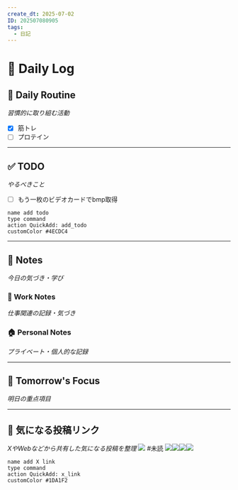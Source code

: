 ```yaml
---
create_dt: 2025-07-02
ID: 202507080905
tags:
  - 日記
---
```


# 📅 Daily Log

## 💪 Daily Routine
*習慣的に取り組む活動*

- [x] 筋トレ
- [ ] プロテイン

---

## ✅ TODO
*やるべきこと*
- [ ] もう一枚のビデオカードでbmp取得

```button
name add todo
type command
action QuickAdd: add_todo
customColor #4ECDC4
```

---

## 📝 Notes
*今日の気づき・学び*

### 💼 Work Notes
*仕事関連の記録・気づき*



### 🏠 Personal Notes  
*プライベート・個人的な記録*



---

## 🎯 Tomorrow's Focus
*明日の重点項目*

---

## 🔗 気になる投稿リンク
*XやWebなどから共有した気になる投稿を整理*
![](https://x.com/kepposhi_/status/1942331655756325355?s=46)
#未読
![](https://x.com/mesichicken/status/1942159291924033710?s=46)![](https://x.com/taziku_co/status/1942057553153917305?s=61)![](https://x.com/yuji_ikegaya/status/1942392867688964130?s=61)![](https://x.com/fladdict/status/1942003040967647539?s=61)
```button
name add X link
type command
action QuickAdd: x_link
customColor #1DA1F2
```
